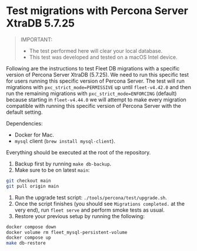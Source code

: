 # Test migrations with Percona Server XtraDB 5.7.25

> IMPORTANT: 
> - The test performed here will clear your local database.
> - This test was developed and tested on a macOS Intel device.

Following are the instructions to test Fleet DB migrations with a specific version of Percona Server XtraDB (5.7.25). We need to run this specific test for users running this specific version of Percona Server.
The test will run migrations with `pxc_strict_mode=PERMISSIVE` up until `fleet-v4.42.0` and then run the remaining migrations with `pxc_strict_mode=ENFORCING` (default) because starting in `fleet-v4.44.0` we will attempt to make every migration compatible with running this specific version of Percona Server with the default setting.

Dependencies:
- Docker for Mac.
- `mysql` client (`brew install mysql-client`).

Everything should be executed at the root of the repository.

1. Backup first by running `make db-backup`.
1. Make sure to be on latest `main`:
```sh
git checkout main
git pull origin main
```
1. Run the upgrade test script: `./tools/percona/test/upgrade.sh`.
1. Once the script finishes (you should see `Migrations completed.` at the very end), run `fleet serve` and perform smoke tests as usual.
1. Restore your previous setup by running the following:
```sh
docker compose down
docker volume rm fleet_mysql-persistent-volume
docker compose up
make db-restore
```